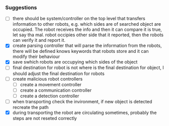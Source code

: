 ### Suggestions

- [ ] there should be system/controller on the top level that transfers information to other robots, e.g. which sides are of searched object are occupied. The robot receives the info and then it can compare it is true, let say tha mal. robot occipies other side that it reported, then the robots can verify it and report it.
- [x] create parsing controller that will parse the information from the robots, there will be defined knows keywords that robots store and it can modify their behaviour
- [x] save swhich robots are occupying which sides of the object
- [ ] final destination for robot is not where is the final destination for object, I should adjust the final destination for robots
- [ ] create malicious robot controllers
  - [ ] create a movement controller
  - [ ] create a communication controller
  - [ ] create a detection controller
- [ ] when transporting check the invironment, if new object is detected recreate the path
- [x] during transporting the robot are circulating sometimes, probably the steps are not reseted correctly
